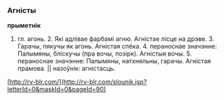### Агністы
**прыметнік**

1. гл. агонь. 2. Які адлівае фарбамі агню. Агністае лісце на дрэве. 3. Гарачы, пякучы як агонь. Агністая спёка. 4. пераноснае значэнне: Палымяны, бліскучы (пра вочы, позірк). Агністыя вочы. 5. пераноснае значэнне: Палымяны, натхняльны, гарачы. Агністая прамова. || назоўнік: агністасць.

<a rel="author">[http://rv-blr.com/](http://rv-blr.com/slounik.jsp?letterId=0&maskId=0&pageId=90)</a>

